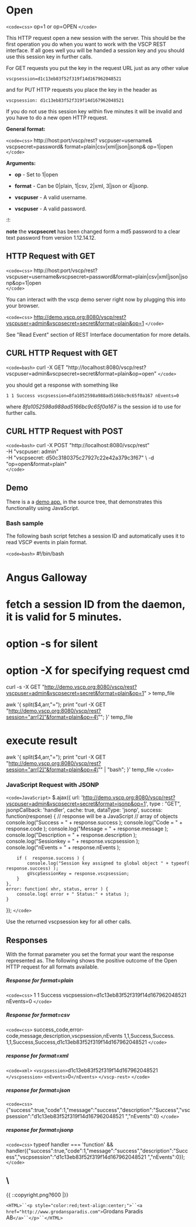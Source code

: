 # Open

`<code=css>`
    op=1 or op=OPEN
`</code>`
    
This HTTP request open a new session with the server. This should be the first operation you do when you want to work with the VSCP REST interface. If all goes well you will be handed a session key and you should use this session key in further calls.

For GET requests you put the key in the request URL just as any other value 

    vscpsession=d1c13eb83f52f319f14d167962048521 

and for PUT HTTP requests you place the key in the header as

    vscpsession: d1c13eb83f52f319f14d167962048521 

If you do not use this session key within five minutes it will be invalid and you have to do a new open HTTP request.

**General format:**

`<code=css>`
http://host:port/vscp/rest?
    vscpuser=username&
    vscpsecret=password&
    format=plain|csv|xml|json|jsonp&
    op=1|open     
`</code>`

**Arguments:**


*  **op** - Set to 1|open

*  **format** - Can be 0|plain, 1|csv, 2|xml, 3|json or 4|jsonp.

*  **vscpuser** - A valid username.

*  **vscpuser** - A valid password.

:!:

**note** the __vscpsecret__ has been changed form a md5 password to a clear text password from version 1.12.14.12.

## HTTP Request with GET

`<code=css>`
http://host:port/vscp/rest?vscpuser=username&vscpsecret=password&format=plain|csv|xml|json|jsonp&op=1|open     
`</code>`
    
You can interact with the vscp demo server right now by plugging this into your browser.

`<code=css>`
http://demo.vscp.org:8080/vscp/rest?vscpuser=admin&vscpsecret=secret&format=plain&op=1
`</code>`

See "Read Event" section of REST Interface documentation for more details.  

##  CURL HTTP Request with GET

`<code=bash>`
    curl -X GET "http://localhost:8080/vscp/rest?vscpuser=admin&vscpsecret=secret&format=plain&op=open"
`</code>`

you should get a response with something like

	
	1 1 Success vscpsession=8fa1052598a988ad5166bc9c65f0a167 nEvents=0


where *8fa1052598a988ad5166bc9c65f0a167* is the session id to use for further calls.



##  CURL HTTP Request with POST

`<code=bash>`
curl -X POST "http://localhost:8080/vscp/rest" \
    -H "vscpuser: admin" \
    -H "vscpsecret: d50c3180375c27927c22e42a379c3f67" \ 
    -d "op=open&format=plain"     
`</code>`     

## Demo

There is a a [demo app.](https///github.com/grodansparadis/vscp-ux/tree/master/rest) in the source tree, that demonstrates this functionality using JavaScript.

### Bash sample

The following bash script fetches a session ID and automatically uses it to read VSCP events in plain format.

`<code=bash>`
#!/bin/bash

# Angus Galloway
# fetch a session ID from the daemon, it is valid for 5 minutes.

# option -s for silent
# option -X for specifying request cmd

curl -s -X GET "http://demo.vscp.org:8080/vscp/rest?vscpuser=admin&vscpsecret=secret&format=plain&op=1" > temp_file

awk '{ split($4,arr,"="); print "curl -X GET \"http://demo.vscp.org:8080/vscp/rest?session="arr[2]"&format=plain&op=4\""; }' temp_file

# execute result

awk '{ split($4,arr,"="); print "curl -X GET \"http://demo.vscp.org:8080/vscp/rest?session="arr[2]"&format=plain&op=4\"" | "bash"; }' temp_file
`</code>`

### JavaScript Request with JSONP

`<code=JavaScript>`
$.ajax({
    url: 'http://demo.vscp.org:8080/vscp/rest?vscpuser=admin&vscpsecret=secret&format=jsonp&op=1',
    type : "GET",
    jsonpCallback: 'handler',
    cache: true,
    dataType: 'jsonp',
    success: function(response) {
        // response will be a JavaScript
        // array of objects
        console.log("Success = " + response.success );
        console.log("Code = " + response.code );
        console.log("Message = " + response.message );
        console.log("Description = " + response.description );					
        console.log("Sessionkey = " + response.vscpsession );
        console.log("nEvents = " + response.nEvents );
					
        if (  response.success ) {
            console.log("Session key assigned to global object " + typeof( response.success) );
            gVscpSessionKey = response.vscpsession;
        }
    },
    error: function( xhr, status, error ) {
        console.log( error + " Status:" + status );
    }
});
`</code>`

Use the returned vscpsession key for all other calls.

## Responses

With the format parameter you set the format your want the response represented as. The following shows the positive outcome of the Open HTTP request for all formats available.

##### Response for format=plain

`<code=css>`
1 1 Success vscpsession=d1c13eb83f52f319f14d167962048521 nEvents=0
`</code>`

##### Response for format=csv

`<code=css>`
success_code,error-code,message,description,vscpsession,nEvents
1,1,Success,Success. 1,1,Success,Success,d1c13eb83f52f319f14d167962048521 
`</code>`

##### response for format=xml

`<code=xml>`
<vscp-rest success="true" 
       code="1" message="Success." 
       description="Success.">
       `<vscpsession>`d1c13eb83f52f319f14d167962048521 `</vscpsession>`
       `<nEvents>`0`</nEvents>`
`</vscp-rest>`
`</code>`

##### response for format=json

`<code=css>`
{"success":true,"code":1,"message":"success","description":"Success","vscpsession":"d1c13eb83f52f319f14d167962048521 ","nEvents":0}
`</code>`

##### response for format=jsonp

`<code=css>`
typeof handler === 'function' && handler({"success":true,"code":1,"message":"success","description":"Success","vscpsession":"d1c13eb83f52f319f14d167962048521 ","nEvents":0});
`</code>`



\\ 
----
{{  ::copyright.png?600  |}}

`<HTML>``<p style="color:red;text-align:center;">``<a href="http://www.grodansparadis.com">`Grodans Paradis AB`</a>``</p>``</HTML>`
